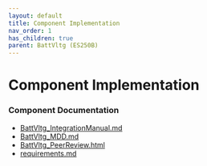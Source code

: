 ```yaml
---
layout: default
title: Component Implementation
nav_order: 1
has_children: true
parent: BattVltg (ES250B)
---
```

# Component Implementation
### Component Documentation

- [BattVltg_IntegrationManual.md](doc/BattVltg_IntegrationManual.md)
- [BattVltg_MDD.md](doc/BattVltg_MDD.md)
- [BattVltg_PeerReview.html](doc/BattVltg_PeerReview.html)
- [requirements.md](doc/requirements.md)

